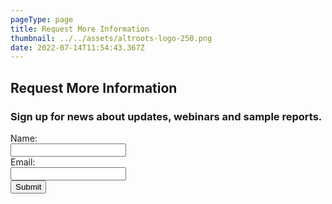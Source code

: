 ```yaml
---
pageType: page
title: Request More Information
thumbnail: ../../assets/altroots-logo-250.png
date: 2022-07-14T11:54:43.367Z
---
```

<h2>Request More Information</h2>
<h3>Sign up for news about updates, webinars and sample reports.</h3>
<form netlify class="enc-form" name="Request More Information">
    <div>
        <label>
            Name:<br />
            <input type="text" name="name" />
        </label>
    </div>
    <div>
        <label>
            Email:<br />
            <input type="email" name="email" />
        </label>
    </div>
    <div>
        <input type="submit">
    </div>
</form>